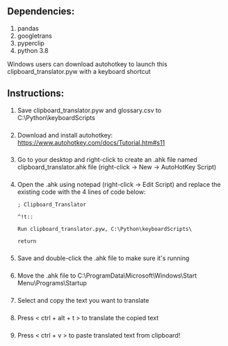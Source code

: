 ## Dependencies:
1. pandas
2. googletrans 
3. pyperclip
4. python 3.8

Windows users can download autohotkey to launch
this clipboard_translator.pyw with a keyboard shortcut
###
## Instructions:
1) Save clipboard_translator.pyw and glossary.csv to C:\Python\keyboardScripts
###
2) Download and install autohotkey:
     https://www.autohotkey.com/docs/Tutorial.htm#s11
###
3) Go to your desktop and right-click to create an .ahk file named clipboard_translator.ahk file 
     (right-click -> New -> AutoHotKey Script)
###
4) Open the .ahk using notepad (right-click -> Edit Script) and replace the existing code with the 4 lines of code below:


       ; Clipboard_Translator

       ^!t:: 

       Run clipboard_translator.pyw, C:\Python\keyboardScripts\

       return


###
5) Save and double-click the .ahk file to make sure it's running
###
6) Move the .ahk file to C:\ProgramData\Microsoft\Windows\Start Menu\Programs\Startup 
###
7) Select and copy the text you want to translate
###
8) Press < ctrl + alt + t > to translate the copied text
###
9) Press < ctrl + v > to paste translated text from clipboard!
###
